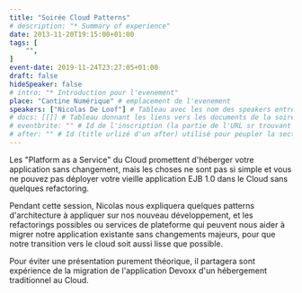 ```yaml
---
title: "Soirée Cloud Patterns"
# description: "* Summary of experience"
date: 2013-11-20T19:15:00+01:00
tags: [
    "",
]
event-date: 2019-11-24T23:27:05+01:00
draft: false
hideSpeaker: false
# intro: "* Introduction pour l'evenement"
place: "Cantine Numérique" # emplacement de l'evenement
speakers: ["Nicolas De Loof"] # Tableau avec les nom des speakers entre " et séparé par des , et doit être identique au titre du speaker enregistré !
# docs: [[]] # Tableau donnant les liens vers les documents de la soirée hors affiche - exemple : [["L'inauguration","http://toursjug.cloud.xwiki.com/xwiki/bin/download/Meetings/20080409/InaugurationToursJUG.pdf"], ["Unitils et Selenium","Unitils-Selenium.pdf"]]
# eventbrite: "" # Id de l'inscription (la partie de l'URL sr trouvant après https://www.eventbrite.fr/e/ )
# after: "" # Id (title urlizé d'un after) utilisé pour peupler la section after d'un evvent (exemple : apside-after-01)
---
```


Les "Platform as a Service" du Cloud promettent d'héberger votre application sans changement, mais les choses ne sont pas si simple et vous ne pouvez pas déployer votre vieille application EJB 1.0 dans le Cloud sans quelques refactoring.

Pendant cette session, Nicolas nous expliquera quelques patterns d'architecture à appliquer sur nos nouveau développement, et les refactorings possibles ou services de plateforme qui peuvent nous aider à migrer notre application existante sans changements majeurs, pour que notre transition vers le cloud soit aussi lisse que possible.

Pour éviter une présentation purement théorique, il partagera sont expérience de la migration de l'application Devoxx d'un hébergement traditionnel au Cloud.
